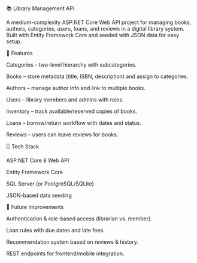 📚 Library Management API

A medium-complexity ASP.NET Core Web API project for managing books, authors, categories, users, loans, and reviews in a digital library system. Built with Entity Framework Core and seeded with JSON data for easy setup.

🚀 Features

Categories – two-level hierarchy with subcategories.

Books – store metadata (title, ISBN, description) and assign to categories.

Authors – manage author info and link to multiple books.

Users – library members and admins with roles.

Inventory – track available/reserved copies of books.

Loans – borrow/return workflow with dates and status.

Reviews – users can leave reviews for books.

🗄️ Tech Stack

ASP.NET Core 8 Web API

Entity Framework Core

SQL Server (or PostgreSQL/SQLite)

JSON-based data seeding

🔮 Future Improvements

Authentication & role-based access (librarian vs. member).

Loan rules with due dates and late fees.

Recommendation system based on reviews & history.

REST endpoints for frontend/mobile integration.
